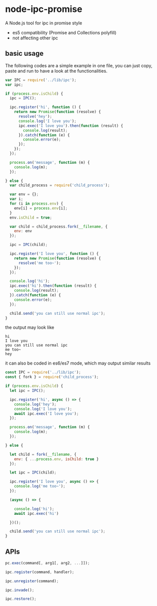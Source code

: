 # node-ipc-promise

A Node.js tool for ipc in promise style
* es5 compatibility (Promise and Collections polyfill)
* not affecting other ipc

## basic usage
The following codes are a simple example in one file,
you can just copy, paste and run to have a look at the functionalities.
```js
var IPC = require('../lib/ipc');
var ipc;

if (process.env.isChild) {
  ipc = IPC();

  ipc.register('hi', function () {
    return new Promise(function (resolve) {
      resolve('hey');
      console.log('I love you');
      ipc.exec('I love you').then(function (result) {
        console.log(result);
      }).catch(function (e) {
        console.error(e);
      });
    });
  });

  process.on('message', function (m) {
    console.log(m);
  });

} else {
  var child_process = require('child_process');

  var env = {};
  var i;
  for (i in process.env) {
    env[i] = process.env[i];
  }
  env.isChild = true;

  var child = child_process.fork(__filename, {
    env: env
  });

  ipc = IPC(child);

  ipc.register('I love you', function () {
    return new Promise(function (resolve) {
      resolve('me too~');
    });
  });

  console.log('hi');
  ipc.exec('hi').then(function (result) {
    console.log(result);
  }).catch(function (e) {
    console.error(e);
  });

  child.send('you can still use normal ipc');
}

```
the output may look like
```
hi
I love you
you can still use normal ipc
me too~
hey
```
it can also be coded in es6/es7 mode, which may output similar results
```js
const IPC = require('../lib/ipc');
const { fork } = require('child_process');

if (process.env.isChild) {
  let ipc = IPC();

  ipc.register('hi', async () => {
    console.log('hey');
    console.log('I love you');
    await ipc.exec('I love you');
  });

  process.on('message', function (m) {
    console.log(m);
  });

} else {

  let child = fork(__filename, {
    env: { ...process.env, isChild: true }
  });

  let ipc = IPC(child);

  ipc.register('I love you', async () => {
    console.log('me too~');
  });

  (async () => {

    console.log('hi');
    await ipc.exec('hi')

  })();

  child.send('you can still use normal ipc');
}
```
## APIs
```js
pc.exec(command[, arg1[, arg2, ...]]);
```
```js
ipc.register(command, handler);
```
```js
ipc.unregister(command);
```
```js
ipc.invade();
```
```js
ipc.restore();
```
